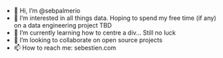 - 👋 Hi, I’m @sebpalmerio
- 👀 I’m interested in all things data. Hoping to spend my free time (if any) on a data engineering project TBD
- 🌱 I’m currently learning how to centre a div... Still no luck
- 💞️ I’m looking to collaborate on open source projects
- 📫 How to reach me: sebestien.com

<!---
sebpalmerio/sebpalmerio is a ✨ special ✨ repository because its `README.md` (this file) appears on your GitHub profile.
You can click the Preview link to take a look at your changes.
--->
